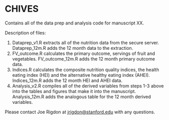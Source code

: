 # CHIVES
Contains all of the data prep and analysis code for manuscript XX.

Description of files:
1. Dataprep_v1.R extracts all of the nutrition data from the secure server.  Dataprep_12m.R adds the 12 month data to the extraction.
2. FV_outcome.R calculates the primary outcome, servings of fruit and vegetables.  FV_outcome_12m.R adds the 12 month primary outcome data.
3. Indices.R calculates the composite nutrition quality indices, the health eating index (HEI) and the alternative healthy eating index (AHEI).  Indices_12m.R adds the 12 month HEI and AHEI data.
4. Analysis_v2.R compiles all of the derived variables from steps 1-3 above into the tables and figures that make it into the manuscript.  Analysis_12m.R adds the analogous table for the 12 month derived variables.  

Please contact Joe Rigdon at jrigdon@stanford.edu with any questions.  
